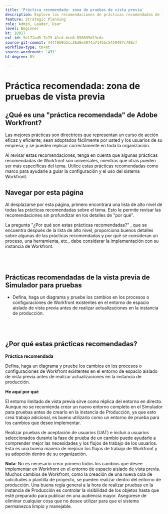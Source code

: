 ```yaml
---
title: 'Práctica recomendada: zona de pruebas de vista previa'
description: Explore las recomendaciones de prácticas recomendadas de los expertos de Adobe Workfront sobre la configuración, administración y uso del entorno de espacio aislado de vista previa para Workfront.
feature: Strategic Planning
role: Admin, Leader, User
level: Beginner
kt: 10917
exl-id: 5e172ad5-7e75-41cd-bce0-858095d13c6c
source-git-commit: 444f059d3cc26d8e3074a7145bc5419407c786cf
workflow-type: tm+mt
source-wordcount: '431'
ht-degree: 0%

---
```


# Práctica recomendada: zona de pruebas de vista previa

## ¿Qué es una &quot;práctica recomendada&quot; de Adobe Workfront?

Las mejores prácticas son directrices que representan un curso de acción eficaz y eficiente; sean adoptados fácilmente por usted y los usuarios de su empresa; y se pueden replicar correctamente en toda la organización.

Al revisar estas recomendaciones, tenga en cuenta que algunas prácticas recomendadas de Workfront son universales, mientras que otras pueden ser más específicas del tema. Utilice estas prácticas recomendadas como marco para ayudarle a guiar la configuración y el uso del sistema Workfront.

## Navegar por esta página

Al desplazarse por esta página, primero encontrará una lista de alto nivel de todas las prácticas recomendadas sobre el tema. Esto le permite revisar las recomendaciones sin profundizar en los detalles de &quot;por qué&quot;.

La pregunta &quot;¿Por qué son estas prácticas recomendadas?&quot; , que se encuentra después de la lista de alto nivel, proporciona buenos detalles sobre algunas de las prácticas recomendadas y por qué se consideran un proceso, una herramienta, etc., debe considerar la implementación con su instancia de Workfront.

</br>
</br>

## Prácticas recomendadas de la vista previa de Simulador para pruebas

* Defina, haga un diagrama y pruebe los cambios en los procesos o configuraciones de Workfront existentes en el entorno de espacio aislado de vista previa antes de realizar actualizaciones en la instancia de producción.

</br>
</br>

## ¿Por qué estas prácticas recomendadas?

**Práctica recomendada**

Defina, haga un diagrama y pruebe los cambios en los procesos o configuraciones de Workfront existentes en el entorno de espacio aislado de vista previa antes de realizar actualizaciones en la instancia de producción.

**He aquí por qué**

El entorno limitado de vista previa sirve como réplica del entorno en directo. Aunque no se recomienda crear un nuevo entorno completo en el Simulador para pruebas antes de crearlo en la instancia de Producción, ya que esto crea trabajo adicional, es bueno utilizarlo como un entorno de prueba para los cambios que desee implementar.

Realizar pruebas de aceptación de usuarios (UAT) e incluir a usuarios seleccionados durante la fase de prueba de un cambio puede ayudarle a comprender mejor las necesidades y los flujos de trabajo de los usuarios. Esta es una buena manera de mejorar los flujos de trabajo de Workfront y su adopción dentro de su organización.


**Nota**: No es necesario crear primero todos los cambios que desee implementar en Workfront en el entorno de espacio aislado de vista previa. Muchos cambios de Workfront, como la creación de una nueva cola de solicitudes o plantilla de proyecto, se pueden realizar dentro del entorno de producción. Una buena regla general a la hora de realizar pruebas en la instancia de Producción es controlar la visibilidad de los objetos hasta que esté preparado para publicar en una audiencia mayor. Asegúrese de eliminar cualquier cosa que no desee utilizar para que el sistema permanezca limpio y manejable.

